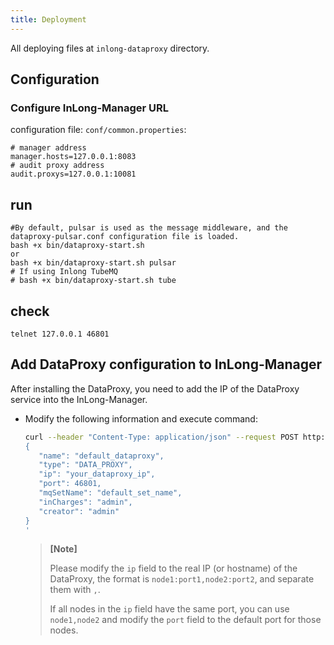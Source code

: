 ```yaml
---
title: Deployment
---
```


All deploying files at `inlong-dataproxy` directory.
## Configuration

### Configure InLong-Manager URL

configuration file: `conf/common.properties`:
```
# manager address
manager.hosts=127.0.0.1:8083
# audit proxy address
audit.proxys=127.0.0.1:10081
```

## run

```
#By default, pulsar is used as the message middleware, and the dataproxy-pulsar.conf configuration file is loaded.
bash +x bin/dataproxy-start.sh
or
bash +x bin/dataproxy-start.sh pulsar
# If using Inlong TubeMQ
# bash +x bin/dataproxy-start.sh tube
```
	

## check
```
telnet 127.0.0.1 46801
```

## Add DataProxy configuration to InLong-Manager

After installing the DataProxy, you need to add the IP of the DataProxy service into the InLong-Manager.

- Modify the following information and execute command:
  ```bash
  curl --header "Content-Type: application/json" --request POST http://your_manager_host:8083/api/inlong/manager/openapi/cluster/save --data '
  {
     "name": "default_dataproxy",
     "type": "DATA_PROXY",
     "ip": "your_dataproxy_ip",
     "port": 46801,
     "mqSetName": "default_set_name",
     "inCharges": "admin",
     "creator": "admin"
  }
  '
  ```
  > **[Note]**
  >
  > Please modify the `ip` field to the real IP (or hostname) of the DataProxy, the format is `node1:port1,node2:port2`, and separate them with `,`.
  >
  > If all nodes in the `ip` field have the same port, you can use `node1,node2` and modify the `port` field to the default port for those nodes.